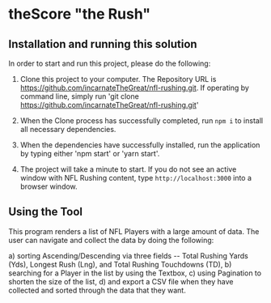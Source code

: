 # theScore "the Rush"

## Installation and running this solution

In order to start and run this project, please do the following:

1. Clone this project to your computer. The Repository URL is https://github.com/incarnateTheGreat/nfl-rushing.git. If operating by command line, simply run 'git clone https://github.com/incarnateTheGreat/nfl-rushing.git'

2. When the Clone process has successfully completed, run `npm i` to install all necessary dependencies.

3. When the dependencies have successfully installed, run the application by typing either 'npm start' or 'yarn start'.

4. The project will take a minute to start. If you do not see an active window with NFL Rushing content, type `http://localhost:3000` into a browser window.

## Using the Tool

This program renders a list of NFL Players with a large amount of data. The user can navigate and collect the data by doing the following:

a) sorting Ascending/Descending via three fields -- Total Rushing Yards (Yds), Longest Rush (Lng), and Total Rushing Touchdowns (TD),
b) searching for a Player in the list by using the Textbox,
c) using Pagination to shorten the size of the list,
d) and export a CSV file when they have collected and sorted through the data that they want.